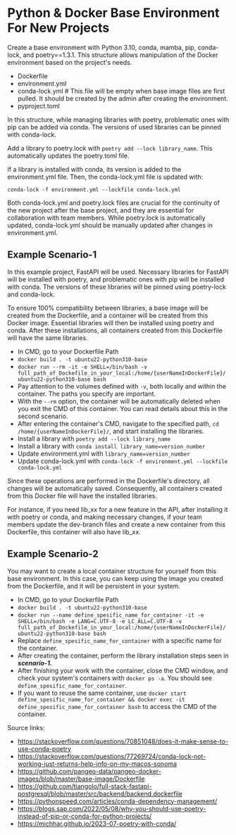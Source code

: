 # Python & Docker Base Environment For New Projects

Create a base environment with Python 3.10, conda, mamba, pip, conda-lock, and poetry==1.3.1. This structure allows manipulation of the Docker environment based on the project's needs.

- Dockerfile
- environment.yml
- conda-lock.yml # This file will be empty when base image files are first pulled. It should be created by the admin after creating the environment.
- pyproject.toml

In this structure, while managing libraries with poetry, problematic ones with pip can be added via conda. The versions of used libraries can be pinned with conda-lock.

Add a library to poetry.lock with `poetry add --lock library_name`. This automatically updates the poetry.toml file.

If a library is installed with conda, its version is added to the environment.yml file. Then, the conda-lock.yml file is updated with:

`conda-lock -f environment.yml --lockfile conda-lock.yml`

Both conda-lock.yml and poetry.lock files are crucial for the continuity of the new project after the base project, and they are essential for collaboration with team members. While poetry.lock is automatically updated, conda-lock.yml should be manually updated after changes in environment.yml.

## Example Scenario-1

In this example project, FastAPI will be used. Necessary libraries for FastAPI will be installed with poetry, and problematic ones with pip will be installed with conda. The versions of these libraries will be pinned using poetry-lock and conda-lock.

To ensure 100% compatibility between libraries, a base image will be created from the Dockerfile, and a container will be created from this Docker image. Essential libraries will then be installed using poetry and conda. After these installations, all containers created from this Dockerfile will have the same libraries.

- In CMD, go to your Dockerfile Path
- `docker build . -t ubuntu22-python310-base`
- `docker run --rm -it -e SHELL=/bin/bash -v full_path_of_Dockefile_in_your_local:/home/{userNameInDockerFile}/ ubuntu22-python310-base bash `
- Pay attention to the volumes defined with `-v`, both locally and within the container. The paths you specify are important.
- With the `--rm` option, the container will be automatically deleted when you exit the CMD of this container. You can read details about this in the second scenario.
- After entering the container's CMD, navigate to the specified path, `cd /home/{userNameInDockerFile}/`, and start installing the libraries.
- Install a library with `poetry add --lock library_name`
- Install a library with `conda install library_name=version_number`
- Update environment.yml with `library_name=version_number`
- Update conda-lock.yml with `conda-lock -f environment.yml --lockfile conda-lock.yml`

Since these operations are performed in the Dockerfile's directory, all changes will be automatically saved. Consequently, all containers created from this Docker file will have the installed libraries.

For instance, if you need lib_xx for a new feature in the API, after installing it with poetry or conda, and making necessary changes, if your team members update the dev-branch files and create a new container from this Dockerfile, this container will also have lib_xx.

## Example Scenario-2

You may want to create a local container structure for yourself from this base environment. In this case, you can keep using the image you created from the Dockerfile, and it will be persistent in your system.

- In CMD, go to your Dockerfile Path
- `docker build . -t ubuntu22-python310-base`
- `docker run --name define_spesific_name_for_container -it -e SHELL=/bin/bash -e LANG=C.UTF-8 -e LC_ALL=C.UTF-8 -v full_path_of_Dockefile_in_your_local:/home/{userNameInDockerFile}/ ubuntu22-python310-base bash`
- Replace `define_spesific_name_for_container` with a specific name for the container.
- After creating the container, perform the library installation steps seen in **_scenario-1._**
- After finishing your work with the container, close the CMD window, and check your system's containers with `docker ps -a`. You should see `define_spesific_name_for_container`.
- If you want to reuse the same container, use `docker start define_spesific_name_for_container && docker exec -it define_spesific_name_for_container bash` to access the CMD of the container.

Source links:

- https://stackoverflow.com/questions/70851048/does-it-make-sense-to-use-conda-poetry
- https://stackoverflow.com/questions/77269724/conda-lock-not-working-just-returns-help-info-on-my-macos-sonoma
- https://github.com/pangeo-data/pangeo-docker-images/blob/master/base-image/Dockerfile
- https://github.com/tiangolo/full-stack-fastapi-postgresql/blob/master/src/backend/backend.dockerfile
- https://pythonspeed.com/articles/conda-dependency-management/
- https://blogs.sap.com/2022/05/08/why-you-should-use-poetry-instead-of-pip-or-conda-for-python-projects/
- https://michhar.github.io/2023-07-poetry-with-conda/

